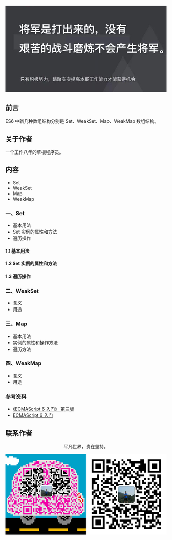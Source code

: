 ![image](../img/timg.jpg)
<br>

## 前言

ES6 中新几种数组结构分别是 Set、WeakSet、Map、WeakMap 数组结构。

## 关于作者

一个工作八年的草根程序员。

## 内容

- Set
- WeakSet
- Map
- WeakMap

### 一、Set

- 基本用法
- Set 实例的属性和方法
- 遍历操作

#### 1.1 基本用法

#### 1.2 Set 实例的属性和方法

#### 1.3 遍历操作

### 二、WeakSet

- 含义
- 用途

### 三、Map

- 基本用法
- 实例的属性和操作方法
- 遍历方法

### 四、WeakMap

- 含义
- 用途

### 参考资料

- [《ECMAScript 6 入门》 第三版](https://yjhenan.gitbooks.io/-ecmascript-6/content/docs/set-map.html)
- [ECMAScript 6 入门](http://es6.ruanyifeng.com/#docs/set-map)

## 联系作者

<div align="center">
    <p>
        平凡世界，贵在坚持。
    </p>
    <img src="../img/contact.png" />
</div>
